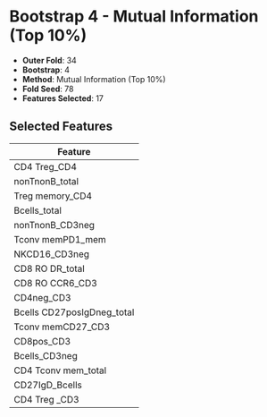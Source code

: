 # Bootstrap 4 - Mutual Information (Top 10%)

- **Outer Fold**: 34
- **Bootstrap**: 4
- **Method**: Mutual Information (Top 10%)
- **Fold Seed**: 78
- **Features Selected**: 17

## Selected Features

| Feature |
|---------|
| CD4 Treg_CD4 |
| nonTnonB_total |
| Treg memory_CD4 |
| Bcells_total |
| nonTnonB_CD3neg |
| Tconv memPD1_mem |
| NKCD16_CD3neg |
| CD8 RO DR_total |
| CD8 RO CCR6_CD3 |
| CD4neg_CD3 |
| Bcells CD27posIgDneg_total |
| Tconv memCD27_CD3 |
| CD8pos_CD3 |
| Bcells_CD3neg |
| CD4 Tconv mem_total |
| CD27IgD_Bcells |
| CD4 Treg _CD3 |
